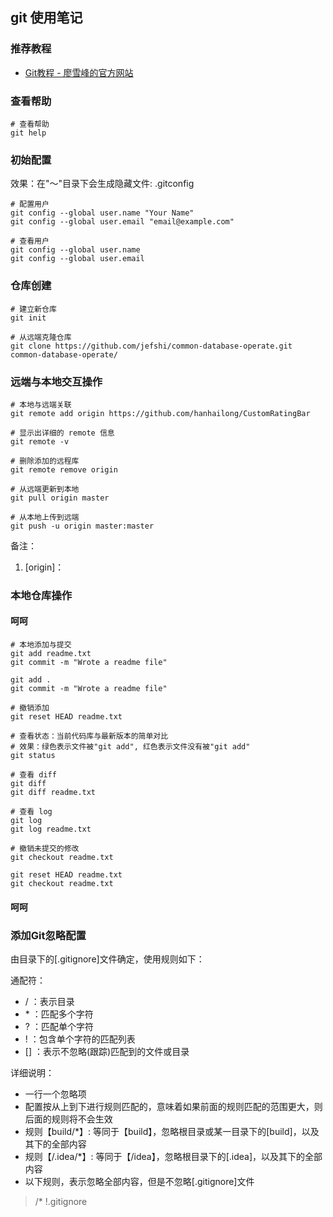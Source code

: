 ## git 使用笔记

### 推荐教程
- [Git教程 - 廖雪峰的官方网站](http://www.liaoxuefeng.com/wiki/0013739516305929606dd18361248578c67b8067c8c017b000)

### 查看帮助
``` shell
# 查看帮助
git help
```

### 初始配置
效果：在"～"目录下会生成隐藏文件: .gitconfig

``` shell
# 配置用户
git config --global user.name "Your Name"
git config --global user.email "email@example.com"

# 查看用户
git config --global user.name
git config --global user.email
```

### 仓库创建

``` shell
# 建立新仓库
git init

# 从远端克隆仓库
git clone https://github.com/jefshi/common-database-operate.git common-database-operate/
```

### 远端与本地交互操作

``` shell
# 本地与远端关联
git remote add origin https://github.com/hanhailong/CustomRatingBar

# 显示出详细的 remote 信息
git remote -v

# 删除添加的远程库
git remote remove origin

# 从远端更新到本地
git pull origin master

# 从本地上传到远端
git push -u origin master:master
```

备注：
1. [origin]：

### 本地仓库操作


#### 呵呵

``` shell
# 本地添加与提交
git add readme.txt
git commit -m "Wrote a readme file"

git add .
git commit -m "Wrote a readme file"

# 撤销添加
git reset HEAD readme.txt

# 查看状态：当前代码库与最新版本的简单对比
# 效果：绿色表示文件被"git add", 红色表示文件没有被"git add"
git status

# 查看 diff
git diff
git diff readme.txt

# 查看 log
git log
git log readme.txt

# 撤销未提交的修改
git checkout readme.txt

git reset HEAD readme.txt
git checkout readme.txt
```

#### 呵呵

### 添加Git忽略配置
由目录下的[.gitignore]文件确定，使用规则如下：

通配符：
- / ：表示目录
- \* ：匹配多个字符
- ? ：匹配单个字符
- ! ：包含单个字符的匹配列表
- [] ：表示不忽略(跟踪)匹配到的文件或目录

详细说明：
- 一行一个忽略项
- 配置按从上到下进行规则匹配的，意味着如果前面的规则匹配的范围更大，则后面的规则将不会生效
- 规则【build/*】: 等同于【build】，忽略根目录或某一目录下的[build]，以及其下的全部内容
- 规则【/.idea/*】: 等同于【/idea】，忽略根目录下的[.idea]，以及其下的全部内容
- 以下规则，表示忽略全部内容，但是不忽略[.gitignore]文件
> /*
> !.gitignore
